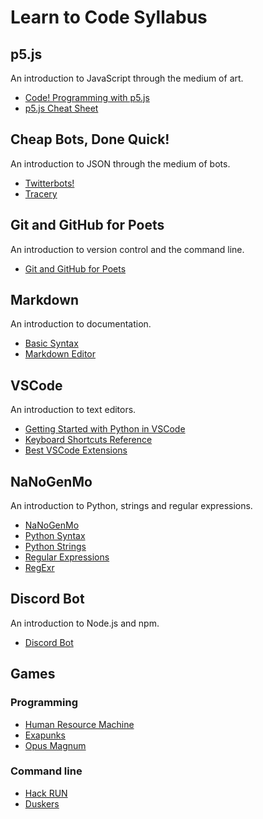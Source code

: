 # Learn to Code Syllabus

## p5.js

An introduction to JavaScript through the medium of art.

- [Code! Programming with p5.js](https://thecodingtrain.com/beginners/p5js/)
- [p5.js Cheat Sheet](https://bmoren.github.io/p5js-cheat-sheet/)

## Cheap Bots, Done Quick!

An introduction to JSON through the medium of bots.

- [Twitterbots!](https://github.com/codekitchensd/2016-03-24-twitterbots)
- [Tracery](http://tracery.io/editor/)

## Git and GitHub for Poets

An introduction to version control and the command line.

- [Git and GitHub for Poets](https://thecodingtrain.com/beginners/git-and-github/)

## Markdown

An introduction to documentation.

- [Basic Syntax](https://www.markdownguide.org/basic-syntax)
- [Markdown Editor](https://markdown-editor.github.io/)

## VSCode

An introduction to text editors.

- [Getting Started with Python in VSCode](https://code.visualstudio.com/docs/python/python-tutorial)
- [Keyboard Shortcuts Reference](https://code.visualstudio.com/shortcuts/keyboard-shortcuts-macos.pdf)
- [Best VSCode Extensions](https://dev.to/theme_selection/vs-codes-every-developers-should-use-in-2020-2fa3)

## NaNoGenMo

An introduction to Python, strings and regular expressions.

- [NaNoGenMo](https://nanogenmo.github.io/)
- [Python Syntax](https://www.w3schools.com/python/python_syntax.asp)
- [Python Strings](https://www.w3schools.com/python/python_strings.asp)
- [Regular Expressions](https://www.youtube.com/watch?v=7DG3kCDx53c&list=PLRqwX-V7Uu6YEypLuls7iidwHMdCM6o2w)
- [RegExr](https://regexr.com/)

## Discord Bot

An introduction to Node.js and npm.

- [Discord Bot](https://thecodingtrain.com/learning/bots/discord/)

## Games

### Programming

- [Human Resource Machine](https://store.steampowered.com/app/375820/Human_Resource_Machine/)
- [Exapunks](https://store.steampowered.com/app/716490/EXAPUNKS/)
- [Opus Magnum](https://store.steampowered.com/app/558990/Opus_Magnum/)

### Command line

- [Hack RUN](https://store.steampowered.com/app/378110/Hack_RUN/)
- [Duskers](https://store.steampowered.com/app/254320/Duskers/)
